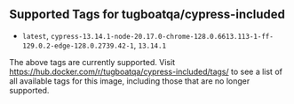 ## Supported Tags for tugboatqa/cypress-included

* `latest`, `cypress-13.14.1-node-20.17.0-chrome-128.0.6613.113-1-ff-129.0.2-edge-128.0.2739.42-1`, `13.14.1`

The above tags are currently supported. Visit https://hub.docker.com/r/tugboatqa/cypress-included/tags/ to see a list of all available tags for this image, including those that are no longer supported.
